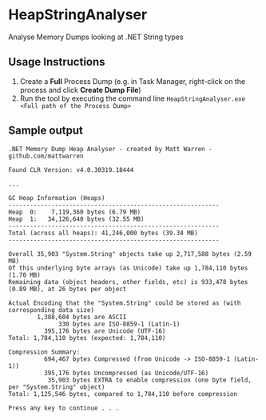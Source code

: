 # HeapStringAnalyser
Analyse Memory Dumps looking at .NET String types

## Usage Instructions

1. Create a **Full** Process Dump (e.g. in Task Manager, right-click on the process and click **Create Dump File**)
1. Run the tool by executing the command line `HeapStringAnalyser.exe <Full path of the Process Dump>`

## Sample output

```
.NET Memory Dump Heap Analyser - created by Matt Warren - github.com/mattwarren

Found CLR Version: v4.0.30319.18444

...

GC Heap Information (Heaps)
-----------------------------------------------------------
Heap  0:    7,119,360 bytes (6.79 MB)
Heap  1:   34,126,640 bytes (32.55 MB)
-----------------------------------------------------------
Total (across all heaps): 41,246,000 bytes (39.34 MB)
-----------------------------------------------------------

Overall 35,903 "System.String" objects take up 2,717,588 bytes (2.59 MB)
Of this underlying byte arrays (as Unicode) take up 1,784,110 bytes (1.70 MB)
Remaining data (object headers, other fields, etc) is 933,478 bytes (0.89 MB), at 26 bytes per object

Actual Encoding that the "System.String" could be stored as (with corresponding data size)
        1,388,604 bytes are ASCII
              330 bytes are ISO-8859-1 (Latin-1)
          395,176 bytes are Unicode (UTF-16)
Total: 1,784,110 bytes (expected: 1,784,110)

Compression Summary:
          694,467 bytes Compressed (from Unicode -> ISO-8859-1 (Latin-1))
          395,176 bytes Uncompressed (as Unicode/UTF-16)
           35,903 bytes EXTRA to enable compression (one byte field, per "System.String" object)
Total: 1,125,546 bytes, compared to 1,784,110 before compression

Press any key to continue . . .
```
